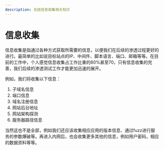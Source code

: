 ```yaml
---
description: 总结信息收集相关知识
---
```


# 信息收集

信息收集是指通过各种方式获取所需要的信息，以便我们在后续的渗透过程更好的进行。最简单的比如说目标站点的IP、中间件、脚本语言、端口、邮箱等等。在目前的工作中，个人感觉信息收集占工作比重的60%甚至70，只有信息收集的完善，我们后续的渗透测试工作才能更加迅速的展开。

例如，我们将收集以下信息：

1. 子域名信息
2. 端口信息
3. 域名注册信息
4. 网站后台地址
5. 网站架构探测
6. 服务器路径信息

当然这也不是全部，例如我们还应该收集相应应用的版本信息、通过fuzz进行服务的参数爆破等。再进入内网后，也会收集更多其他的信息，例如用户密码，相应的数据资料等等。

